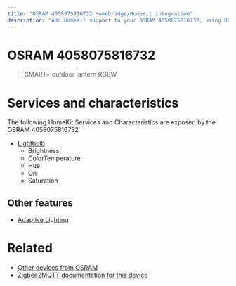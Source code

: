 ```yaml
---
title: "OSRAM 4058075816732 Homebridge/HomeKit integration"
description: "Add HomeKit support to your OSRAM 4058075816732, using Homebridge, Zigbee2MQTT and homebridge-z2m."
---
```

<!---
This file has been GENERATED using src/docgen/docgen.ts
DO NOT EDIT THIS FILE MANUALLY!
-->
# OSRAM 4058075816732
> SMART+ outdoor lantern RGBW


# Services and characteristics
The following HomeKit Services and Characteristics are exposed by
the OSRAM 4058075816732

* [Lightbulb](../../light.md)
  * Brightness
  * ColorTemperature
  * Hue
  * On
  * Saturation


## Other features
* [Adaptive Lighting](../../light.md)


# Related
* [Other devices from OSRAM](../index.md#osram)
* [Zigbee2MQTT documentation for this device](https://www.zigbee2mqtt.io/devices/4058075816732.html)